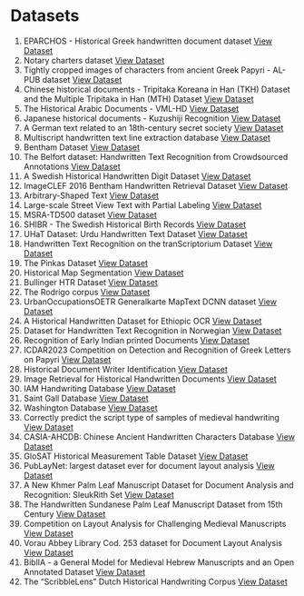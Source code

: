 # Datasets

1. EPARCHOS - Historical Greek handwritten document dataset
   [View Dataset](https://zenodo.org/records/4095301)
2. Notary charters dataset
   [View Dataset](https://github.com/mseitzer/pattern-spotting)
3. Tightly cropped images of characters from ancient Greek Papyri - AL-PUB dataset
   [View Dataset](https://data.cs.mtsu.edu/al-pub/)
4. Chinese historical documents - Tripitaka Koreana in Han (TKH) Dataset and the Multiple Tripitaka in Han (MTH) Dataset
   [View Dataset](https://github.com/HCIILAB/MTHv2_Datasets_Release)
5. The Historical Arabic Documents - VML-HD
   [View Dataset](https://majeek.github.io/tutorials/vmlHD/)
6. Japanese historical documents - Kuzushiji Recognition
   [View Dataset](https://www.kaggle.com/c/kuzushiji-recognition/overview)
7. A German text related to an 18th-century secret society 
   [View Dataset](https://cl.lingfil.uu.se/~bea/copiale/)
8. Multiscript handwritten text line extraction database 
   [View Dataset](https://code.google.com/archive/p/cmaterdb/)
9. Bentham Dataset 
   [View Dataset](https://zenodo.org/records/44519)
10. The Belfort dataset: Handwritten Text Recognition from Crowdsourced Annotations 
   [View Dataset](https://zenodo.org/records/8041668)
11. A Swedish Historical Handwritten Digit Dataset 
   [View Dataset](https://ardisdataset.github.io/ARDIS/)
12. ImageCLEF 2016 Bentham Handwritten Retrieval Dataset 
   [View Dataset](https://tc11.cvc.uab.es/datasets/IMAGECLEF16-HSDR_1)
13. Arbitrary-Shaped Text
   [View Dataset](https://rrc.cvc.uab.es/?ch=14&com=downloads)
14. Large-scale Street View Text with Partial Labeling
   [View Dataset](https://rrc.cvc.uab.es/?ch=16&com=downloads)
15. MSRA-TD500 dataset 
   [View Dataset](https://tc11.cvc.uab.es/datasets/MSRA-TD500_1/task_1_1)
16. SHIBR - The Swedish Historical Birth Records 
   [View Dataset](https://www.kaggle.com/datasets/cheddad/shibr-the-swedish-historical-birth-records)
17. UHaT Dataset: Urdu Handwritten Text Dataset 
   [View Dataset](https://zenodo.org/records/3670611)
18. Handwritten Text Recognition on the tranScriptorium Dataset 
   [View Dataset](https://zenodo.org/records/248733#.WH3zMczhBTY)
19. The Pinkas Dataset 
   [View Dataset](https://zenodo.org/records/3569694#.Xe_WdOgzaUk)
20. Historical Map Segmentation
   [View Dataset](https://zenodo.org/records/4817662)
21. Bullinger HTR Dataset 
   [View Dataset](https://github.com/pstroe/bullinger-htr/tree/main)
22. The Rodrigo corpus 
   [View Dataset](https://zenodo.org/records/1490009)
23. UrbanOccupationsOETR Generalkarte MapText DCNN dataset
   [View Dataset](https://zenodo.org/records/7072541)
24. A Historical Handwritten Dataset for Ethiopic OCR
   [View Dataset](https://zenodo.org/records/7978722)
25. Dataset for Handwritten Text Recognition in Norwegian
   [View Dataset](https://zenodo.org/records/10255840)
26. Recognition of Early Indian printed Documents
   [View Dataset](https://www.primaresearch.org/datasets/REID2017)
27. ICDAR2023 Competition on Detection and Recognition of Greek Letters on Papyri
   [View Dataset](https://lme.tf.fau.de/competitions/2023-competition-on-detection-and-recognition-of-greek-letters-on-papyri/)
28. Historical Document Writer Identification
   [View Dataset](https://zenodo.org/records/1324999)
29. Image Retrieval for Historical Handwritten Documents
   [View Dataset](https://zenodo.org/records/3262372)
30. IAM Handwriting Database
   [View Dataset](https://fki.tic.heia-fr.ch/databases/iam-handwriting-database)
31. Saint Gall Database
   [View Dataset](https://fki.tic.heia-fr.ch/databases/saint-gall-database)
32. Washington Database
   [View Dataset](https://fki.tic.heia-fr.ch/databases/washington-database)
33. Correctly predict the script type of samples of medieval handwriting
   [View Dataset](https://github.com/mikekestemont/DeepScript)
34. CASIA-AHCDB: Chinese Ancient Handwritten Characters Database
   [View Dataset](http://www.nlpr.ia.ac.cn/pal/CASIA-AHCDB.html)
35. GloSAT Historical Measurement Table Dataset
   [View Dataset](https://github.com/stuartemiddleton/glosat_table_dataset)
36. PubLayNet: largest dataset ever for document layout analysis
   [View Dataset](https://github.com/ibm-aur-nlp/PubLayNet)
37. A New Khmer Palm Leaf Manuscript Dataset for Document Analysis and Recognition: SleukRith Set
   [View Dataset](https://github.com/donavaly/SleukRith-Set)
38. The Handwritten Sundanese Palm Leaf Manuscript Dataset from 15th Century
   [View Dataset](http://amadi.univ-lr.fr/ICFHR2018_Contest/index.php)
39. Competition on Layout Analysis for Challenging Medieval Manuscripts
   [View Dataset](https://github.com/DIVA-DIA/DIVA_Layout_Analysis_Evaluator)
40. Vorau Abbey Library Cod. 253 dataset for Document Layout Analysis
   [View Dataset](https://zenodo.org/records/5443258#.YpoMti8RqJ8)
41. BiblIA - a General Model for Medieval Hebrew Manuscripts and an Open Annotated Dataset
   [View Dataset](https://zenodo.org/records/5167263)
42. The “ScribbleLens” Dutch Historical Handwriting Corpus
   [View Dataset](https://www.openslr.org/84/)
